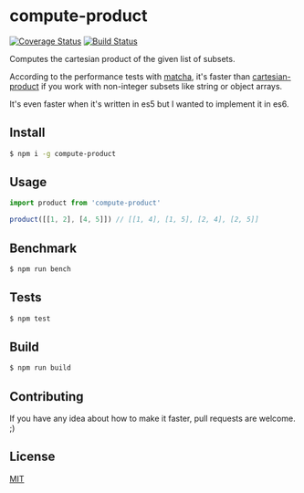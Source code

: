 compute-product
===============

[![Coverage Status](https://coveralls.io/repos/ruffle1986/compute-product/badge.svg?branch=master&service=github)](https://coveralls.io/github/ruffle1986/compute-product?branch=master) [![Build Status](https://travis-ci.org/ruffle1986/compute-product.svg)](https://travis-ci.org/ruffle1986/compute-product)

Computes the cartesian product of the given list of subsets.

According to the performance tests with [matcha](https://www.npmjs.com/package/matcha),
it's faster than [cartesian-product](https://www.npmjs.com/package/cartesian-product)
if you work with non-integer subsets like string or object arrays.

It's even faster when it's written in es5 but I wanted to implement it in es6.

## Install

```sh
$ npm i -g compute-product
```

## Usage

```js
import product from 'compute-product'

product([[1, 2], [4, 5]]) // [[1, 4], [1, 5], [2, 4], [2, 5]]

```

## Benchmark

```sh
$ npm run bench
```

## Tests

```sh
$ npm test
```

## Build

```sh
$ npm run build
```

## Contributing

If you have any idea about how to make it faster, pull requests are welcome. ;)

## License

[MIT](LICENSE)
